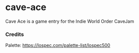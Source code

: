 # cave-ace
Cave Ace is a game entry for the Indie World Order CaveJam

### Credits

Palette: https://lospec.com/palette-list/lospec500
